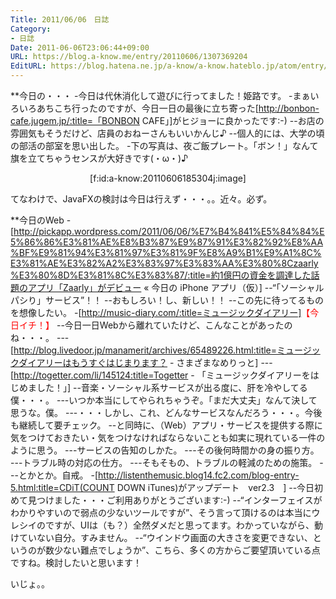 ```yaml
---
Title: 2011/06/06　日誌
Category:
- 日誌
Date: 2011-06-06T23:06:44+09:00
URL: https://blog.a-know.me/entry/20110606/1307369204
EditURL: https://blog.hatena.ne.jp/a-know/a-know.hateblo.jp/atom/entry/12921228815727979650
---
```



**今日の・・・
-今日は代休消化して遊びに行ってました！姫路です。
-まぁいろいろあちこち行ったのですが、今日一日の最後に立ち寄った[http://bonbon-cafe.jugem.jp/:title=「BONBON CAFE」]がヒジョーに良かったです:-)
--お店の雰囲気もそうだけど、店員のおねーさんもいいかんじ♪
--個人的には、大学の頃の部活の部室を思い出した。
-下の写真は、夜ご飯プレート。「ボン！」なんて旗を立てちゃうセンスが大好きです(・ω・)♪

<div align=center>[f:id:a-know:20110606185304j:image]</div>


てなわけで、JavaFXの検討は今日は行えず・・・。。近々。必ず。


**今日のWeb
-[http://pickapp.wordpress.com/2011/06/06/%E7%B4%841%E5%84%84%E5%86%86%E3%81%AE%E8%B3%87%E9%87%91%E3%82%92%E8%AA%BF%E9%81%94%E3%81%97%E3%81%9F%E8%A9%B1%E9%A1%8C%E3%81%AE%E3%82%A2%E3%83%97%E3%83%AA%E3%80%8Czaarly%E3%80%8D%E3%81%8C%E3%83%87/:title=約1億円の資金を調達した話題のアプリ「Zaarly」がデビュー &laquo; 今日の iPhone アプリ（仮）]
--“「ソーシャルパシり」サービス”！！
--おもしろい！し、新しい！！
--この先に待ってるものを想像したい。
-[http://music-diary.com/:title=ミュージックダイアリー]<span class="deco" style="color:#FF0000;">【今日イチ！】</span>
--今日一日Webから離れていたけど、こんなことがあったのね・・・。
---[http://blog.livedoor.jp/manamerit/archives/65489226.html:title=ミュージックダイアリーはもうすぐはじまります？ - さまざまなめりっと]
---[http://togetter.com/li/145124:title=Togetter - 「ミュージックダイアリーをはじめました！」]
--音楽・ソーシャル系サービスが出る度に、肝を冷やしてる僕・・・。
---いつか本当にしてやられちゃうぞ。「まだ大丈夫」なんて決して思うな。僕。
---・・・しかし、これ、どんなサービスなんだろう・・・。今後も継続して要チェック。
--と同時に、（Web）アプリ・サービスを提供する際に気をつけておきたい・気をつけなければならないことも如実に現れている一件のように思う。
---サービスの告知のしかた。
---その後何時間かの身の振り方。
---トラブル時の対応の仕方。
---そもそもの、トラブルの軽減のための施策。
---とかとか。自戒。
-[http://listenthemusic.blog14.fc2.com/blog-entry-5.html:title=CDiT(COUNT DOWN iTunes)がアップデート　ver2.3　]
--今日初めて見つけました・・・ご利用ありがとうございます:-)
--“インターフェイスがわかりやすいので弱点の少ないツールですが”、そう言って頂けるのは本当にウレシイのですが、UIは（も？）全然ダメだと思ってます。わかっていながら、動けていない自分。すみません。
--“ウインドウ画面の大きさを変更できない、というのが数少ない難点でしょうか”、こちら、多くの方からご要望頂いている点ですね。検討したいと思います！


いじょ。。


<script src="https://moshi-moshi.moshimo.works/moshimoshi/a_know_blog/20110606-1307369204?title=2011/06/06%E3%80%80%E6%97%A5%E8%AA%8C"></script>
